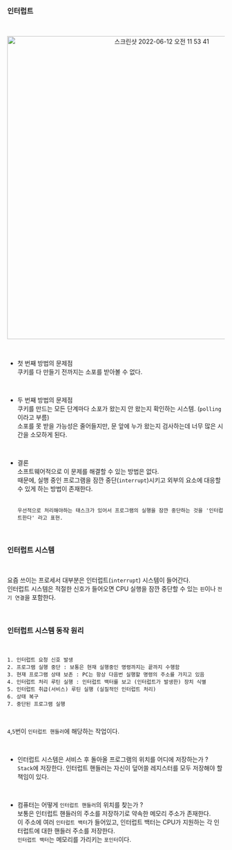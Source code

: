 ### 인터럽트

<br/>
<p align="center">
<img width="700" alt="스크린샷 2022-06-12 오전 11 53 41" src="https://user-images.githubusercontent.com/80025242/173212475-7ab71b8d-78f1-4d9c-89a0-d785fe347f15.png">
</p>
<br/>

- 첫 번째 방법의 문제점   
  쿠키를 다 만들기 전까지는 소포를 받아볼 수 없다.

<br/>

- 두 번째 방법의 문제점   
  쿠키를 만드는 모든 단계마다 소포가 왔는지 안 왔는지 확인하는 시스템. (`polling` 이라고 부름)   
  소포를 못 받을 가능성은 줄어들지만, 문 앞에 누가 왔는지 검사하는데 너무 많은 시간을 소모하게 된다.
  
<br/>

- 결론   
  소프트웨어적으로 이 문제를 해결할 수 있는 방법은 없다.   
  때문에, 실행 중인 프로그램을 잠깐 중단(`interrupt`)시키고 외부의 요소에 대응할 수 있게 하는 방법이 존재한다.   
  <br/>
  ```
  우선적으로 처리해야하는 태스크가 있어서 프로그램의 실행을 잠깐 중단하는 것을 '인터럽트한다' 라고 표현.
  ```
  
<br/>

### 인터럽트 시스템

<br/>

요즘 쓰이는 프로세서 대부분은 인터럽트(`interrupt`) 시스템이 들어간다.   
인터럽트 시스템은 적절한 신호가 들어오면 CPU 실행을 잠깐 중단할 수 있는 `핀`이나 `전기 연결`을 포함한다.


<br/>

### 인터럽트 시스템 동작 원리

<br/>

```
1. 인터럽트 요청 신호 발생
2. 프로그램 실행 중단 : 보통은 현재 실행중인 명령까지는 끝까지 수행함
3. 현재 프로그램 상태 보존 : PC는 항상 다음번 실행할 명령의 주소를 가지고 있음
4. 인터럽트 처리 루틴 실행 : 인터럽트 백터를 보고 (인터럽트가 발생한) 장치 식별
5. 인터럽트 취급(서비스) 루틴 실행 (실질적인 인터럽트 처리)
6. 상태 복구
7. 중단된 프로그램 실행
```

<br/>

`4`,`5`번이 `인터럽트 핸들러`에 해당하는 작업이다.

<br/>

- 인터럽트 시스템은 서비스 후 돌아올 프로그램의 위치를 어디에 저장하는가 ?   
  `Stack`에 저장한다. 인터럽트 핸들러는 자신이 덮어쓸 레지스터를 모두 저장해야 할 책임이 있다.

<br/>

- 컴퓨터는 어떻게 `인터럽트 핸들러`의 위치를 찾는가 ?   
  보통은 인터럽트 핸들러의 주소를 저장하기로 약속한 메모리 주소가 존재한다.   
  이 주소에 여러 `인터럽트 백터`가 들어있고, 인터럽트 백터는 CPU가 지원하는 각 인터럽트에 대한 핸들러 주소를 저장한다.   
  `인터럽트 백터`는 메모리를 가리키는 `포인터`이다.
